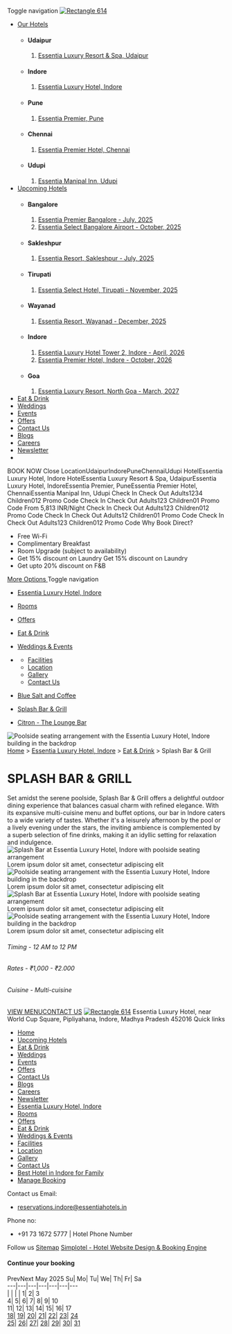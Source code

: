 Toggle navigation [![Rectangle 614](https://assets.simplotel.com/simplotel/image/upload/x_0,y_0,w_412,h_122,r_0,c_crop,q_80,dpr_1,f_auto,fl_progressive/essentia-hotels-resorts/Rectangle_614_wucyfr)](https://www.essentiahotels.in/)
  * [Our Hotels](https://www.essentiahotels.in/luxury-hotel-indore/eat-drink/splash-bar-grill.html)
    * #### Udaipur
      1. [ Essentia Luxury Resort & Spa, Udaipur](https://www.essentiahotels.in/luxury-resort-spa-udaipur/)
    * #### Indore
      1. [ Essentia Luxury Hotel, Indore](https://www.essentiahotels.in/luxury-hotel-indore/)
    * #### Pune
      1. [ Essentia Premier, Pune](https://www.essentiahotels.in/premier-hotel-pune/)
    * #### Chennai
      1. [ Essentia Premier Hotel, Chennai](https://www.essentiahotels.in/premier-hotel-chennai/)
    * #### Udupi
      1. [ Essentia Manipal Inn, Udupi](https://www.essentiahotels.in/manipal-inn-udupi/)
  * [Upcoming Hotels](https://www.essentiahotels.in/luxury-hotel-indore/eat-drink/splash-bar-grill.html)
    * #### Bangalore
      1. [Essentia Premier Bangalore - July, 2025](javascript:void\(0\))
      2. [Essentia Select Bangalore Airport - October, 2025](javascript:void\(0\))
    * #### Sakleshpur
      1. [Essentia Resort, Sakleshpur - July, 2025](javascript:void\(0\))
    * #### Tirupati
      1. [Essentia Select Hotel, Tirupati - November, 2025](javascript:void\(0\))
    * #### Wayanad
      1. [Essentia Resort, Wayanad - December, 2025](javascript:void\(0\))
    * #### Indore
      1. [Essentia Luxury Hotel Tower 2, Indore - April, 2026](javascript:void\(0\))
      2. [Essentia Premier Hotel, Indore - October, 2026](javascript:void\(0\))
    * #### Goa
      1. [Essentia Luxury Resort, North Goa - March, 2027](javascript:void\(0\))
  * [Eat & Drink](https://www.essentiahotels.in/eat-drink.html)
  * [Weddings](https://www.essentiahotels.in/weddings.html)
  * [Events](https://www.essentiahotels.in/events.html)
  * [Offers](https://www.essentiahotels.in/offers.html)
  * [Contact Us](https://www.essentiahotels.in/contact-us.html)
  * [Blogs](https://www.essentiahotels.in/blogs.html)
  * [Careers](https://www.essentiahotels.in/careers.html)
  * [Newsletter](https://www.essentiahotels.in/newsletter.html)
  * [](https://www.essentiahotels.in/luxury-hotel-indore/eat-drink/splash-bar-grill.html)


BOOK NOW
Close
LocationUdaipurIndorePuneChennaiUdupi
HotelEssentia Luxury Hotel, Indore
HotelEssentia Luxury Resort & Spa, UdaipurEssentia Luxury Hotel, IndoreEssentia Premier, PuneEssentia Premier Hotel, ChennaiEssentia Manipal Inn, Udupi
Check In
Check Out
Adults1234
Children012
Promo Code
Check In
Check Out
Adults123
Children01
Promo Code
From 5,813 INR/Night
Check In
Check Out
Adults123
Children012
Promo Code
Check In
Check Out
Adults12
Children01
Promo Code
Check In
Check Out
Adults123
Children012
Promo Code
Why Book Direct?
  * Free Wi-Fi
  * Complimentary Breakfast
  * Room Upgrade (subject to availability)
  * Get 15% discount on Laundry Get 15% discount on Laundry
  * Get upto 20% discount on F&B


[More Options ](https://www.essentiahotels.in/luxury-hotel-indore/eat-drink/splash-bar-grill.html)
Toggle navigation
  * [Essentia Luxury Hotel, Indore](https://www.essentiahotels.in/luxury-hotel-indore/)
  * [Rooms](https://www.essentiahotels.in/luxury-hotel-indore/rooms.html)
  * [Offers](https://www.essentiahotels.in/luxury-hotel-indore/offers.html)
  * [Eat & Drink](https://www.essentiahotels.in/luxury-hotel-indore/eat-drink.html)
  * [Weddings & Events](https://www.essentiahotels.in/luxury-hotel-indore/weddings-events.html)
  * [](https://www.essentiahotels.in/luxury-hotel-indore/eat-drink/splash-bar-grill.html)
    * [Facilities](https://www.essentiahotels.in/luxury-hotel-indore/facilities.html)
    * [Location](https://www.essentiahotels.in/luxury-hotel-indore/location.html)
    * [Gallery](https://www.essentiahotels.in/luxury-hotel-indore/gallery.html)
    * [Contact Us](https://www.essentiahotels.in/luxury-hotel-indore/contact-us.html)


  * [Blue Salt and Coffee](https://www.essentiahotels.in/luxury-hotel-indore/eat-drink/blue-salt-and-coffee.html)
  * [Splash Bar & Grill](https://www.essentiahotels.in/luxury-hotel-indore/eat-drink/splash-bar-grill.html)
  * [Citron - The Lounge Bar](https://www.essentiahotels.in/luxury-hotel-indore/eat-drink/citron---the-lounge-bar.html)


![Poolside seating arrangement with the Essentia Luxury Hotel, Indore building in the backdrop](https://assets.simplotel.com/simplotel/image/upload/x_0,y_468,w_3578,h_1449,r_0,c_crop/q_80,w_1600,dpr_1,f_auto,fl_progressive,c_limit/essentia-luxury-hotel-indore/Splash\(1\))
[Home](https://www.essentiahotels.in/) > [Essentia Luxury Hotel, Indore](https://www.essentiahotels.in/luxury-hotel-indore/) > [Eat & Drink](https://www.essentiahotels.in/luxury-hotel-indore/eat-drink.html) > Splash Bar & Grill
# SPLASH BAR & GRILL
Set amidst the serene poolside, Splash Bar & Grill offers a delightful outdoor dining experience that balances casual charm with refined elegance. With its expansive multi-cuisine menu and buffet options, our bar in Indore caters to a wide variety of tastes. Whether it's a leisurely afternoon by the pool or a lively evening under the stars, the inviting ambience is complemented by a superb selection of fine drinks, making it an idyllic setting for relaxation and indulgence.
![Splash Bar at Essentia Luxury Hotel, Indore with poolside seating arrangement](https://assets.simplotel.com/simplotel/image/upload/x_0,y_19,w_3494,h_2292,r_0,c_crop/q_80,w_1600,dpr_1,f_auto,fl_progressive,c_limit/essentia-luxury-hotel-indore/Splash_gf0yfj)
Lorem ipsum dolor sit amet, consectetur adipiscing elit
![Poolside seating arrangement with the Essentia Luxury Hotel, Indore building in the backdrop](https://assets.simplotel.com/simplotel/image/upload/x_0,y_19,w_3578,h_2347,r_0,c_crop/q_80,w_1600,dpr_1,f_auto,fl_progressive,c_limit/essentia-luxury-hotel-indore/Splash\(1\))
Lorem ipsum dolor sit amet, consectetur adipiscing elit
![Splash Bar at Essentia Luxury Hotel, Indore with poolside seating arrangement](https://assets.simplotel.com/simplotel/image/upload/x_0,y_19,w_3494,h_2292,r_0,c_crop/q_80,w_1600,dpr_1,f_auto,fl_progressive,c_limit/essentia-luxury-hotel-indore/Splash_gf0yfj)
Lorem ipsum dolor sit amet, consectetur adipiscing elit
![Poolside seating arrangement with the Essentia Luxury Hotel, Indore building in the backdrop](https://assets.simplotel.com/simplotel/image/upload/x_0,y_19,w_3578,h_2347,r_0,c_crop/q_80,w_1600,dpr_1,f_auto,fl_progressive,c_limit/essentia-luxury-hotel-indore/Splash\(1\))
Lorem ipsum dolor sit amet, consectetur adipiscing elit
###### Timing - 12 AM to 12 PM 
###### Rates - ₹1,000 - ₹2.000
###### Cuisine - Multi-cuisine
[VIEW MENU](https://d79k57b9f2p6h.cloudfront.net/generic_uploads/production/4L2DjroV/splash_food_menu.pdf)[CONTACT US](https://www.essentiahotels.in/luxury-hotel-indore/contact-us.html)
[![Rectangle 614](https://assets.simplotel.com/simplotel/image/upload/x_0,y_0,w_412,h_122,r_0,c_crop,q_80,dpr_1,f_auto,fl_progressive/essentia-hotels-resorts/Rectangle_614_wucyfr)](https://www.essentiahotels.in/)
Essentia Luxury Hotel, near World Cup Square, Pipliyahana, Indore, Madhya Pradesh 452016
Quick links
  * [Home](https://www.essentiahotels.in/)
  * [Upcoming Hotels](https://www.essentiahotels.in/luxury-hotel-indore/eat-drink/splash-bar-grill.html)
  * [Eat & Drink](https://www.essentiahotels.in/eat-drink.html)
  * [Weddings](https://www.essentiahotels.in/weddings.html)
  * [Events](https://www.essentiahotels.in/events.html)
  * [Offers](https://www.essentiahotels.in/offers.html)
  * [Contact Us](https://www.essentiahotels.in/contact-us.html)
  * [Blogs](https://www.essentiahotels.in/blogs.html)
  * [Careers](https://www.essentiahotels.in/careers.html)
  * [Newsletter](https://www.essentiahotels.in/newsletter.html)
  * [Essentia Luxury Hotel, Indore](https://www.essentiahotels.in/luxury-hotel-indore/)
  * [Rooms](https://www.essentiahotels.in/luxury-hotel-indore/rooms.html)
  * [Offers](https://www.essentiahotels.in/luxury-hotel-indore/offers.html)
  * [Eat & Drink](https://www.essentiahotels.in/luxury-hotel-indore/eat-drink.html)
  * [Weddings & Events](https://www.essentiahotels.in/luxury-hotel-indore/weddings-events.html)
  * [Facilities](https://www.essentiahotels.in/luxury-hotel-indore/facilities.html)
  * [Location](https://www.essentiahotels.in/luxury-hotel-indore/location.html)
  * [Gallery](https://www.essentiahotels.in/luxury-hotel-indore/gallery.html)
  * [Contact Us](https://www.essentiahotels.in/luxury-hotel-indore/contact-us.html)
  * [Best Hotel in Indore for Family](https://www.essentiahotels.in/luxury-hotel-indore/best-hotel-in-indore-for-family.html)
  * [Manage Booking](https://bookings.essentiahotels.in/property/9591/bookings/manage/)


Contact us
Email:
  * reservations.indore@essentiahotels.in


Phone no:
  * +91 73 1672 5777 | Hotel Phone Number


Follow us
[](https://www.tripadvisor.in/Hotel_Review-g494941-d23860464-Reviews-Essentia_Luxury_Hotel_Indore-Indore_Indore_District_Madhya_Pradesh.html) [](https://www.facebook.com/essentialuxuryhotelindore/) [](https://g.co/kgs/hLv259r) [](https://www.instagram.com/essentialuxuryhotelindore/?hl=en)
[Sitemap](https://www.essentiahotels.in/sitemap.html "click here for sitemap")
[Simplotel - Hotel Website Design & Booking Engine](https://www.simplotel.com)
#### Continue your booking
[](https://www.essentiahotels.in/luxury-hotel-indore/eat-drink/splash-bar-grill.html#top)
PrevNext
May 2025
Su| Mo| Tu| We| Th| Fr| Sa  
---|---|---|---|---|---|---  
|  |  |  | 1| 2| 3  
4| 5| 6| 7| 8| 9| 10  
11| 12| 13| 14| 15| 16| 17  
[18](https://www.essentiahotels.in/luxury-hotel-indore/eat-drink/splash-bar-grill.html)| [19](https://www.essentiahotels.in/luxury-hotel-indore/eat-drink/splash-bar-grill.html)| [20](https://www.essentiahotels.in/luxury-hotel-indore/eat-drink/splash-bar-grill.html)| [21](https://www.essentiahotels.in/luxury-hotel-indore/eat-drink/splash-bar-grill.html)| [22](https://www.essentiahotels.in/luxury-hotel-indore/eat-drink/splash-bar-grill.html)| [23](https://www.essentiahotels.in/luxury-hotel-indore/eat-drink/splash-bar-grill.html)| [24](https://www.essentiahotels.in/luxury-hotel-indore/eat-drink/splash-bar-grill.html)  
[25](https://www.essentiahotels.in/luxury-hotel-indore/eat-drink/splash-bar-grill.html)| [26](https://www.essentiahotels.in/luxury-hotel-indore/eat-drink/splash-bar-grill.html)| [27](https://www.essentiahotels.in/luxury-hotel-indore/eat-drink/splash-bar-grill.html)| [28](https://www.essentiahotels.in/luxury-hotel-indore/eat-drink/splash-bar-grill.html)| [29](https://www.essentiahotels.in/luxury-hotel-indore/eat-drink/splash-bar-grill.html)| [30](https://www.essentiahotels.in/luxury-hotel-indore/eat-drink/splash-bar-grill.html)| [31](https://www.essentiahotels.in/luxury-hotel-indore/eat-drink/splash-bar-grill.html)
